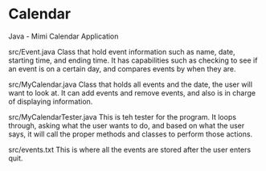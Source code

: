 # Calendar
Java - Mimi Calendar Application

src/Event.java
  Class that hold event information such as name, date, starting time, and ending time. It has capabilities
  such as checking to see if an event is on a certain day, and compares events by when they are.
  
src/MyCalendar.java
  Class that holds all events and the date, the user will want to look at. It can add events and remove events, and also
  is in charge of displaying information.

src/MyCalendarTester.java
  This is teh tester for the program. It loops through, asking what the user wants to do, and based on
  what the user says, it will call the proper methods and classes to perform those actions.

src/events.txt
  This is where all the events are stored after the user enters quit.
